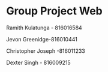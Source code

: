 # Group Project Web

Ramith Kulatunga - 816016584

Jevon Greenidge-816010441

Christopher Joseph -816011233

Dexter Singh - 816009215

